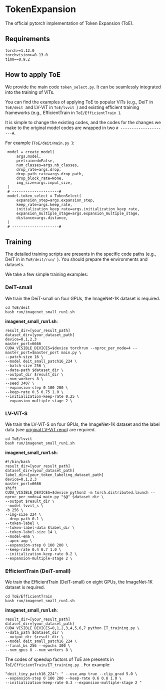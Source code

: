 # TokenExpansion

The official pytorch implementation of Token Expansion (ToE).

## Requirements

```
torch>=1.12.0
torchvision>=0.13.0
timm==0.9.2
```

## How to apply ToE

We provide the main code `token_select.py`. It can be seamlessly integrated into the training of ViTs.

You can find the examples of applying ToE to popular ViTs (e.g., DeiT in `ToE/deit `and LV-ViT in `ToE/lvvit `) and existing efficient training frameworks (e.g., EfficientTrain in `ToE/EfficientTrain `).

It is simple to change the existing codes, and the codes for the changes we make to the original model codes are wrapped in two `# ---------------------#`. 

For example (`ToE/deit/main.py `):

```
 model = create_model(
     args.model,
     pretrained=False,
     num_classes=args.nb_classes,
     drop_rate=args.drop,
     drop_path_rate=args.drop_path,
     drop_block_rate=None,
     img_size=args.input_size,
 )
 # ---------------------#
 model.token_select = TokenSelect(
     expansion_step=args.expansion_step,
     keep_rate=args.keep_rate,
     initialization_keep_rate=args.initialization_keep_rate,
     expansion_multiple_stage=args.expansion_multiple_stage,
     distance=args.distance,
 )
 # ---------------------#

```

## Training

The detailed training scripts are presents in the specific code paths (e.g., DeiT in in `ToE/deit/run/ `). You should prepare the environments and datasets.

We take a few simple training examples:

### DeiT-small

We train the DeiT-small on four GPUs, the ImageNet-1K dataset is  required.

```
cd ToE/deit
bash run/imagenet_small_run1.sh
```

**imagenet_small_run1.sh**:

```
result_dir=[your_result_path]
dataset_dir=[your_dataset_path]
device=0,1,2,3
master_port=6666
CUDA_VISIBLE_DEVICES=$device torchrun --nproc_per_node=4 --master_port=$master_port main.py \
--patch-size 16 \
--model deit_small_patch16_224 \
--batch-size 256 \
--data-path $dataset_dir \
--output_dir $result_dir \
--num_workers 8 \
--seed 3407 \
--expansion-step 0 100 200 \
--keep-rate 0.5 0.75 1.0 \
--initialization-keep-rate 0.25 \
--expansion-multiple-stage 2 \
```

### LV-ViT-S

We train the LV-ViT-S on four GPUs, the ImageNet-1K dataset and the label data (see [original LV-ViT repo](https://github.com/zihangJiang/TokenLabeling)) are required.

```
cd ToE/lvvit
bash run/imagenet_small_run1.sh
```

**imagenet_small_run1.sh**:

```
#!/bin/bash
result_dir=[your_result_path]
dataset_dir=[your_dataset_path]
label_dir=[your_token_labeling_dataset_path]
device=0,1,2,3
master_port=6666
shift
CUDA_VISIBLE_DEVICES=$device python3 -m torch.distributed.launch --nproc_per_node=4 main.py "$@" $dataset_dir \
--output $result_dir \
--model lvvit_s \
-b 256 \
--img-size 224 \
--drop-path 0.1 \
--token-label \
--token-label-data $label_dir \
--token-label-size 14 \
--model-ema \
--apex-amp \
--expansion-step 0 100 200 \
--keep-rate 0.4 0.7 1.0 \
--initialization-keep-rate 0.2 \
--expansion-multiple-stage 2 \
```

### EfficientTrain (DeiT-small)

We train the EfficientTrain (DeiT-small) on eight GPUs, the ImageNet-1K dataset is required.

```
cd ToE/EfficientTrain
bash run/imagenet_small_run1.sh
```

**imagenet_small_run1.sh**:

```
result_dir=[your_result_path]
dataset_dir=[your_dataset_path]
CUDA_VISIBLE_DEVICES=0,1,2,3,4,5,6,7 python ET_training.py \
--data_path $dataset_dir \
--output_dir $result_dir \
--model deit_small_patch16_224 \
--final_bs 256 --epochs 300 \
--num_gpus 8 --num_workers 8 \
```

The codes of speedup factors of ToE are presents in `ToE/EfficientTrain/ET_training.py `. For example:

```
"deit_tiny_patch16_224": " --use_amp true --clip_grad 5.0 \
--expansion-step 0 100 200 --keep-rate 0.6 0.8 1.0 \
--initialization-keep-rate 0.3 --expansion-multiple-stage 2 "
```

